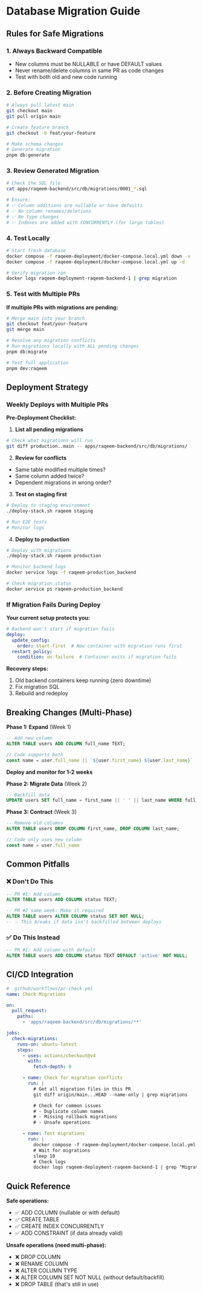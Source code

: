 # Database Migration Guide

## Rules for Safe Migrations

### 1. Always Backward Compatible
- New columns must be NULLABLE or have DEFAULT values
- Never rename/delete columns in same PR as code changes
- Test with both old and new code running

### 2. Before Creating Migration
```bash
# Always pull latest main
git checkout main
git pull origin main

# Create feature branch
git checkout -b feat/your-feature

# Make schema changes
# Generate migration
pnpm db:generate
```

### 3. Review Generated Migration
```bash
# Check the SQL file
cat apps/raqeem-backend/src/db/migrations/0001_*.sql

# Ensure:
# ✅ Column additions are nullable or have defaults
# ✅ No column renames/deletions
# ✅ No type changes
# ✅ Indexes are added with CONCURRENTLY (for large tables)
```

### 4. Test Locally
```bash
# Start fresh database
docker compose -f raqeem-deployment/docker-compose.local.yml down -v
docker compose -f raqeem-deployment/docker-compose.local.yml up -d

# Verify migration ran
docker logs raqeem-deployment-raqeem-backend-1 | grep migration
```

### 5. Test with Multiple PRs

**If multiple PRs with migrations are pending:**

```bash
# Merge main into your branch
git checkout feat/your-feature
git merge main

# Resolve any migration conflicts
# Run migrations locally with ALL pending changes
pnpm db:migrate

# Test full application
pnpm dev:raqeem
```

## Deployment Strategy

### Weekly Deploys with Multiple PRs

**Pre-Deployment Checklist:**

1. **List all pending migrations**
```bash
# Check what migrations will run
git diff production..main -- apps/raqeem-backend/src/db/migrations/
```

2. **Review for conflicts**
- Same table modified multiple times?
- Same column added twice?
- Dependent migrations in wrong order?

3. **Test on staging first**
```bash
# Deploy to staging environment
./deploy-stack.sh raqeem staging

# Run E2E tests
# Monitor logs
```

4. **Deploy to production**
```bash
# Deploy with migrations
./deploy-stack.sh raqeem production

# Monitor backend logs
docker service logs -f raqeem-production_backend

# Check migration status
docker service ps raqeem-production_backend
```

### If Migration Fails During Deploy

**Your current setup protects you:**
```yaml
# Backend won't start if migration fails
deploy:
  update_config:
    order: start-first  # New container with migration runs first
  restart_policy:
    condition: on-failure  # Container exits if migration fails
```

**Recovery steps:**
1. Old backend containers keep running (zero downtime)
2. Fix migration SQL
3. Rebuild and redeploy

## Breaking Changes (Multi-Phase)

**Phase 1: Expand** (Week 1)
```sql
-- Add new column
ALTER TABLE users ADD COLUMN full_name TEXT;
```
```js
// Code supports both
const name = user.full_name || `${user.first_name} ${user.last_name}`
```

**Deploy and monitor for 1-2 weeks**

**Phase 2: Migrate Data** (Week 2)
```sql
-- Backfill data
UPDATE users SET full_name = first_name || ' ' || last_name WHERE full_name IS NULL;
```

**Phase 3: Contract** (Week 3)
```sql
-- Remove old columns
ALTER TABLE users DROP COLUMN first_name, DROP COLUMN last_name;
```
```js
// Code only uses new column
const name = user.full_name
```

## Common Pitfalls

### ❌ Don't Do This
```sql
-- PR #1: Add column
ALTER TABLE users ADD COLUMN status TEXT;

-- PR #2 same week: Make it required
ALTER TABLE users ALTER COLUMN status SET NOT NULL;
-- 💥 This breaks if data isn't backfilled between deploys
```

### ✅ Do This Instead
```sql
-- PR #1: Add column with default
ALTER TABLE users ADD COLUMN status TEXT DEFAULT 'active' NOT NULL;
```

## CI/CD Integration

```yaml
# .github/workflows/pr-check.yml
name: Check Migrations

on:
  pull_request:
    paths:
      - 'apps/raqeem-backend/src/db/migrations/**'

jobs:
  check-migrations:
    runs-on: ubuntu-latest
    steps:
      - uses: actions/checkout@v4
        with:
          fetch-depth: 0

      - name: Check for migration conflicts
        run: |
          # Get all migration files in this PR
          git diff origin/main...HEAD --name-only | grep migrations

          # Check for common issues
          # - Duplicate column names
          # - Missing rollback migrations
          # - Unsafe operations

      - name: Test migrations
        run: |
          docker compose -f raqeem-deployment/docker-compose.local.yml up -d
          # Wait for migrations
          sleep 10
          # Check logs
          docker logs raqeem-deployment-raqeem-backend-1 | grep "Migrations completed"
```

## Quick Reference

**Safe operations:**
- ✅ ADD COLUMN (nullable or with default)
- ✅ CREATE TABLE
- ✅ CREATE INDEX CONCURRENTLY
- ✅ ADD CONSTRAINT (if data already valid)

**Unsafe operations (need multi-phase):**
- ❌ DROP COLUMN
- ❌ RENAME COLUMN
- ❌ ALTER COLUMN TYPE
- ❌ ALTER COLUMN SET NOT NULL (without default/backfill)
- ❌ DROP TABLE (that's still in use)
